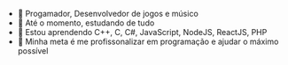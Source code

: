 - 👋 Progamador, Desenvolvedor de jogos e músico
- 🔭 Até o momento, estudando de tudo
- 🌱 Estou aprendendo C++, C, C#, JavaScript, NodeJS, ReactJS, PHP
- 🥅 Minha meta é me profissonalizar em programação e ajudar o máximo possível

<!---
Choquinn/Choquinn is a ✨ special ✨ repository because its `README.md` (this file) appears on your GitHub profile.
You can click the Preview link to take a look at your changes.
--->

